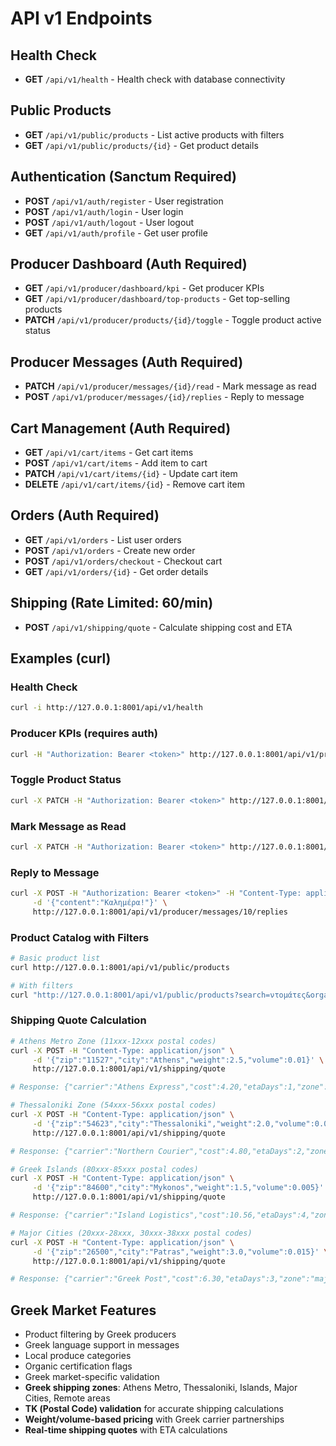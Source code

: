 # API v1 Endpoints

## Health Check
- **GET** `/api/v1/health` - Health check with database connectivity

## Public Products
- **GET** `/api/v1/public/products` - List active products with filters
- **GET** `/api/v1/public/products/{id}` - Get product details

## Authentication (Sanctum Required)
- **POST** `/api/v1/auth/register` - User registration
- **POST** `/api/v1/auth/login` - User login
- **POST** `/api/v1/auth/logout` - User logout
- **GET** `/api/v1/auth/profile` - Get user profile

## Producer Dashboard (Auth Required)
- **GET** `/api/v1/producer/dashboard/kpi` - Get producer KPIs
- **GET** `/api/v1/producer/dashboard/top-products` - Get top-selling products
- **PATCH** `/api/v1/producer/products/{id}/toggle` - Toggle product active status

## Producer Messages (Auth Required)  
- **PATCH** `/api/v1/producer/messages/{id}/read` - Mark message as read
- **POST** `/api/v1/producer/messages/{id}/replies` - Reply to message

## Cart Management (Auth Required)
- **GET** `/api/v1/cart/items` - Get cart items
- **POST** `/api/v1/cart/items` - Add item to cart
- **PATCH** `/api/v1/cart/items/{id}` - Update cart item
- **DELETE** `/api/v1/cart/items/{id}` - Remove cart item

## Orders (Auth Required)
- **GET** `/api/v1/orders` - List user orders
- **POST** `/api/v1/orders` - Create new order
- **POST** `/api/v1/orders/checkout` - Checkout cart
- **GET** `/api/v1/orders/{id}` - Get order details

## Shipping (Rate Limited: 60/min)
- **POST** `/api/v1/shipping/quote` - Calculate shipping cost and ETA

## Examples (curl)

### Health Check
```bash
curl -i http://127.0.0.1:8001/api/v1/health
```

### Producer KPIs (requires auth)
```bash
curl -H "Authorization: Bearer <token>" http://127.0.0.1:8001/api/v1/producer/dashboard/kpi
```

### Toggle Product Status
```bash
curl -X PATCH -H "Authorization: Bearer <token>" http://127.0.0.1:8001/api/v1/producer/products/123/toggle
```

### Mark Message as Read
```bash
curl -X PATCH -H "Authorization: Bearer <token>" http://127.0.0.1:8001/api/v1/producer/messages/10/read
```

### Reply to Message
```bash
curl -X POST -H "Authorization: Bearer <token>" -H "Content-Type: application/json" \
     -d '{"content":"Καλημέρα!"}' \
     http://127.0.0.1:8001/api/v1/producer/messages/10/replies
```

### Product Catalog with Filters
```bash
# Basic product list
curl http://127.0.0.1:8001/api/v1/public/products

# With filters
curl "http://127.0.0.1:8001/api/v1/public/products?search=ντομάτες&organic=true&min_price=2&max_price=5&producer=farm-koukoutsis"
```

### Shipping Quote Calculation
```bash
# Athens Metro Zone (11xxx-12xxx postal codes)
curl -X POST -H "Content-Type: application/json" \
     -d '{"zip":"11527","city":"Athens","weight":2.5,"volume":0.01}' \
     http://127.0.0.1:8001/api/v1/shipping/quote

# Response: {"carrier":"Athens Express","cost":4.20,"etaDays":1,"zone":"athens_metro"}

# Thessaloniki Zone (54xxx-56xxx postal codes)  
curl -X POST -H "Content-Type: application/json" \
     -d '{"zip":"54623","city":"Thessaloniki","weight":2.0,"volume":0.008}' \
     http://127.0.0.1:8001/api/v1/shipping/quote

# Response: {"carrier":"Northern Courier","cost":4.80,"etaDays":2,"zone":"thessaloniki"}

# Greek Islands (80xxx-85xxx postal codes)
curl -X POST -H "Content-Type: application/json" \
     -d '{"zip":"84600","city":"Mykonos","weight":1.5,"volume":0.005}' \
     http://127.0.0.1:8001/api/v1/shipping/quote

# Response: {"carrier":"Island Logistics","cost":10.56,"etaDays":4,"zone":"islands"}

# Major Cities (20xxx-28xxx, 30xxx-38xxx postal codes)
curl -X POST -H "Content-Type: application/json" \
     -d '{"zip":"26500","city":"Patras","weight":3.0,"volume":0.015}' \
     http://127.0.0.1:8001/api/v1/shipping/quote

# Response: {"carrier":"Greek Post","cost":6.30,"etaDays":3,"zone":"major_cities"}
```

## Greek Market Features
- Product filtering by Greek producers
- Greek language support in messages
- Local produce categories
- Organic certification flags
- Greek market-specific validation
- **Greek shipping zones**: Athens Metro, Thessaloniki, Islands, Major Cities, Remote areas
- **ΤΚ (Postal Code) validation** for accurate shipping calculations
- **Weight/volume-based pricing** with Greek carrier partnerships
- **Real-time shipping quotes** with ETA calculations